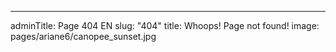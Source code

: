 ---
adminTitle: Page 404 EN
slug: "404"
title: Whoops! Page not found!
image: pages/ariane6/canopee_sunset.jpg